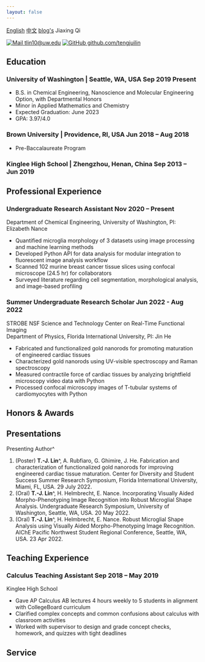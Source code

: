 ```yaml
---
layout: false
---
```


<meta http-equiv="Content-Type" content="text/html;charset=utf-8"/>
<span> <a href="/cv/en" target="_self">English</a> </span> <span> <a href="/cv/" target="_self">中文</a> </span> </span> <span> <a href="/" target="_self">blog's</a> </span>
<span class="name">Jiaxing Qi</span>
<span class="info">

[![Mail](https://simpleicons.org/icons/minutemailer.svg) tlin10@uw.edu](mailto:tlin10@uw.edu)
[![GitHub](https://simpleicons.org/icons/github.svg) github.com/tengjuilin](https://github.com/tengjuilin)

</span>

## Education

### University of Washington | <location> Seattle, WA, USA </location> <time> Sep 2019  Present </time>

- B.S. in Chemical Engineering, Nanoscience and Molecular Engineering Option, with Departmental Honors
- Minor in Applied Mathematics and Chemistry
- Expected Graduation: June 2023
- GPA: 3.97/4.0

### Brown University | <location> Providence, RI, USA </location> <time> Jun 2018 – Aug 2018 </time>

- Pre-Baccalaureate Program

### Kinglee High School | <location> Zhengzhou, Henan, China </location> <time> Sep 2013 – Jun 2019 </time>

## Professional Experience

### Undergraduate Research Assistant <time> Nov 2020 – Present </time>

<location> Department of Chemical Engineering, University of Washington, PI: Elizabeth Nance </location>

- Quantified microglia morphology of 3 datasets using image processing and machine learning methods
- Developed Python API for data analysis for modular integration to fluorescent image analysis workflow
- Scanned 102 murine breast cancer tissue slices using confocal microscope (24.5 hr) for collaborators
- Surveyed literature regarding cell segmentation, morphological analysis, and image-based profiling

### Summer Undergraduate Research Scholar <time> Jun 2022 - Aug 2022 </time>

<location> STROBE NSF Science and Technology Center on Real-Time Functional Imaging <br/> Department of Physics, Florida International University, PI: Jin He </location>

- Fabricated and functionalized gold nanorods for promoting maturation of engineered cardiac tissues
- Characterized gold nanorods using UV-visible spectroscopy and Raman spectroscopy
- Measured contractile force of cardiac tissues by analyzing brightfield microscopy video data with Python
- Processed confocal microscopy images of T-tubular systems of cardiomyocytes with Python

## Honors & Awards
<!-- May 2021, Jul 2022 -->
<!-- ### Dan Evans Term Scholarships | <location> Department of Chemical Engineering, University of Washington </location> <time> 2021 & 2022 </time> -->
<!-- ## Publications -->

## Presentations

Presenting Author^

1. (Poster) **T.-J. Lin**^, A. Rubfiaro, G. Ghimire, J. He. Fabrication and characterization of functionalized gold nanorods for improving engineered cardiac tissue maturation. <location> Center for Diversity and Student Success Summer Research Symposium, Florida International University, Miami, FL, USA. </location> 29 July 2022.
1. (Oral) **T.-J. Lin**^, H. Helmbrecht, E. Nance. Incorporating Visually Aided Morpho-Phenotyping Image Recognition into Robust Microglial Shape Analysis. <location> Undergraduate Research Symposium, University of Washington, Seattle, WA, USA. </location> 20 May 2022.
1. (Oral) **T.-J. Lin**^, H. Helmbrecht, E. Nance. Robust Microglial Shape Analysis using Visually Aided Morpho-Phenotyping Image Recognition. <location> AIChE Pacific Northwest Student Regional Conference, Seattle, WA, USA. </location> 23 Apr 2022.

<!-- ### Oral Presentations-->

<!-- Add at top in reverse chronological order. -->

<!-- ### Poster Presentations -->

<!-- Add at top in reverse chronological order. -->

## Teaching Experience

### Calculus Teaching Assistant <time> Sep 2018 – May 2019 </time>

<location> Kinglee High School </location>

- Gave AP Calculus AB lectures 4 hours weekly to 5 students in alignment with CollegeBoard curriculum
- Clarified complex concepts and common confusions about calculus with classroom activities
- Worked with supervisor to design and grade concept checks, homework, and quizzes with tight deadlines

## Service

<!-- ### Webmaster <time> Apr 2022 – Present </time>

<location> American Institute of Chemical Engineers (AIChE), University of Washington </location>

- Managed and designed official website; monitored and updated social media accounts and email list
- Coordinated with internal and external media efforts to ensure up-to-date online presence
- Facilitated coordination of ChemE BBQ event and graduation ceremony
 -->

<link rel="stylesheet" type="text/css" href="resume.css">
<script src="resume.js"></script>

<!-- Detail checks: 1. No period for each bullet; 2. Past tense for previous work; 3. Present tense for current work; 4. Spell check passed; 5. Grammarly check passed; 6. Sync with Linkedin; 7. Check paper format -->
